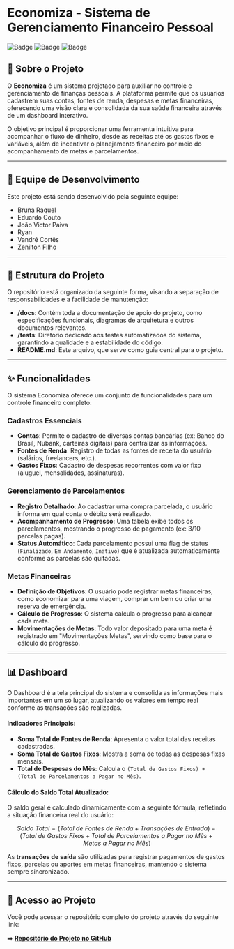 # Economiza - Sistema de Gerenciamento Financeiro Pessoal

![Badge](https://img.shields.io/badge/status-em%20desenvolvimento-yellow)
![Badge](https://img.shields.io/badge/Laravel-2e2e2e?logo=laravel)
![Badge](https://img.shields.io/badge/versão-1.0-blue)

## 📝 Sobre o Projeto

O **Economiza** é um sistema projetado para auxiliar no controle e gerenciamento de finanças pessoais. A plataforma permite que os usuários cadastrem suas contas, fontes de renda, despesas e metas financeiras, oferecendo uma visão clara e consolidada da sua saúde financeira através de um dashboard interativo.

O objetivo principal é proporcionar uma ferramenta intuitiva para acompanhar o fluxo de dinheiro, desde as receitas até os gastos fixos e variáveis, além de incentivar o planejamento financeiro por meio do acompanhamento de metas e parcelamentos.

---

## 👥 Equipe de Desenvolvimento

Este projeto está sendo desenvolvido pela seguinte equipe:

* Bruna Raquel
* Eduardo Couto
* João Victor Paiva
* Ryan
* Vandré Cortês
* Zenilton Filho

---

## 📂 Estrutura do Projeto

O repositório está organizado da seguinte forma, visando a separação de responsabilidades e a facilidade de manutenção:

-   **/docs**: Contém toda a documentação de apoio do projeto, como especificações funcionais, diagramas de arquitetura e outros documentos relevantes.
-   **/tests**: Diretório dedicado aos testes automatizados do sistema, garantindo a qualidade e a estabilidade do código.
-   **README.md**: Este arquivo, que serve como guia central para o projeto.

---

## ✨ Funcionalidades

O sistema Economiza oferece um conjunto de funcionalidades para um controle financeiro completo:

### Cadastros Essenciais
-   **Contas**: Permite o cadastro de diversas contas bancárias (ex: Banco do Brasil, Nubank, carteiras digitais) para centralizar as informações.
-   **Fontes de Renda**: Registro de todas as fontes de receita do usuário (salários, freelancers, etc.).
-   **Gastos Fixos**: Cadastro de despesas recorrentes com valor fixo (aluguel, mensalidades, assinaturas).

### Gerenciamento de Parcelamentos
-   **Registro Detalhado**: Ao cadastrar uma compra parcelada, o usuário informa em qual conta o débito será realizado.
-   **Acompanhamento de Progresso**: Uma tabela exibe todos os parcelamentos, mostrando o progresso de pagamento (ex: 3/10 parcelas pagas).
-   **Status Automático**: Cada parcelamento possui uma flag de status (`Finalizado`, `Em Andamento`, `Inativo`) que é atualizada automaticamente conforme as parcelas são quitadas.

### Metas Financeiras
-   **Definição de Objetivos**: O usuário pode registrar metas financeiras, como economizar para uma viagem, comprar um bem ou criar uma reserva de emergência.
-   **Cálculo de Progresso**: O sistema calcula o progresso para alcançar cada meta.
-   **Movimentações de Metas**: Todo valor depositado para uma meta é registrado em "Movimentações Metas", servindo como base para o cálculo do progresso.

---

## 📊 Dashboard

O Dashboard é a tela principal do sistema e consolida as informações mais importantes em um só lugar, atualizando os valores em tempo real conforme as transações são realizadas.

#### **Indicadores Principais:**
-   **Soma Total de Fontes de Renda**: Apresenta o valor total das receitas cadastradas.
-   **Soma Total de Gastos Fixos**: Mostra a soma de todas as despesas fixas mensais.
-   **Total de Despesas do Mês**: Calcula o `(Total de Gastos Fixos) + (Total de Parcelamentos a Pagar no Mês)`.

#### **Cálculo do Saldo Total Atualizado:**
O saldo geral é calculado dinamicamente com a seguinte fórmula, refletindo a situação financeira real do usuário:

$$Saldo\ Total = (Total\ de\ Fontes\ de\ Renda + Transações\ de\ Entrada) - (Total\ de\ Gastos\ Fixos + Total\ de\ Parcelamentos\ a\ Pagar\ no\ Mês + Metas\ a\ Pagar\ no\ Mês)$$

As **transações de saída** são utilizadas para registrar pagamentos de gastos fixos, parcelas ou aportes em metas financeiras, mantendo o sistema sempre sincronizado.

---

## 🚀 Acesso ao Projeto

Você pode acessar o repositório completo do projeto através do seguinte link:

➡️ **[Repositório do Projeto no GitHub](https://github.com/eduardo-de-carvalho-couto/eng-software)**
